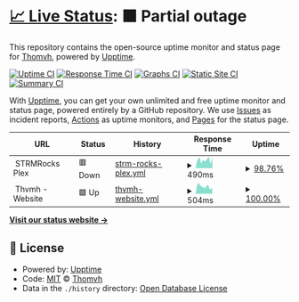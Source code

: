 # [📈 Live Status](https://thomvh.github.io/thvmh-uptime): <!--live status--> **🟧 Partial outage**

This repository contains the open-source uptime monitor and status page for [Thomvh](https://thomvh.github.io/thvmh-uptime), powered by [Upptime](https://github.com/upptime/upptime).

[![Uptime CI](https://github.com/koj-co/upptime/workflows/Uptime%20CI/badge.svg)](https://github.com/koj-co/upptime/actions?query=workflow%3A%22Uptime+CI%22)
[![Response Time CI](https://github.com/koj-co/upptime/workflows/Response%20Time%20CI/badge.svg)](https://github.com/koj-co/upptime/actions?query=workflow%3A%22Response+Time+CI%22)
[![Graphs CI](https://github.com/koj-co/upptime/workflows/Graphs%20CI/badge.svg)](https://github.com/koj-co/upptime/actions?query=workflow%3A%22Graphs+CI%22)
[![Static Site CI](https://github.com/koj-co/upptime/workflows/Static%20Site%20CI/badge.svg)](https://github.com/koj-co/upptime/actions?query=workflow%3A%22Static+Site+CI%22)
[![Summary CI](https://github.com/koj-co/upptime/workflows/Summary%20CI/badge.svg)](https://github.com/koj-co/upptime/actions?query=workflow%3A%22Summary+CI%22)

With [Upptime](https://upptime.js.org), you can get your own unlimited and free uptime monitor and status page, powered entirely by a GitHub repository. We use [Issues](https://github.com/thomvh/thvmh-uptime/issues) as incident reports, [Actions](https://github.com/thomvh/thvmh-uptime/actions) as uptime monitors, and [Pages](https://thomvh.github.io/thvmh-uptime) for the status page.

<!--start: status pages-->
<!-- This summary is generated by Upptime (https://github.com/upptime/upptime) -->
<!-- Do not edit this manually, your changes will be overwritten -->
<!-- prettier-ignore -->
| URL | Status | History | Response Time | Uptime |
| --- | ------ | ------- | ------------- | ------ |
| <img alt="" src="https://icons.duckduckgo.com/ip3/null.ico" height="13"> STRMRocks Plex | 🟥 Down | [strm-rocks-plex.yml](https://github.com/Thomvh/thvmh-uptime/commits/HEAD/history/strm-rocks-plex.yml) | <details><summary><img alt="Response time graph" src="./graphs/strm-rocks-plex/response-time-week.png" height="20"> 490ms</summary><br><a href="https://status.thvmh.nl/history/strm-rocks-plex"><img alt="Response time 524" src="https://img.shields.io/endpoint?url=https%3A%2F%2Fraw.githubusercontent.com%2FThomvh%2Fthvmh-uptime%2FHEAD%2Fapi%2Fstrm-rocks-plex%2Fresponse-time.json"></a><br><a href="https://status.thvmh.nl/history/strm-rocks-plex"><img alt="24-hour response time 520" src="https://img.shields.io/endpoint?url=https%3A%2F%2Fraw.githubusercontent.com%2FThomvh%2Fthvmh-uptime%2FHEAD%2Fapi%2Fstrm-rocks-plex%2Fresponse-time-day.json"></a><br><a href="https://status.thvmh.nl/history/strm-rocks-plex"><img alt="7-day response time 490" src="https://img.shields.io/endpoint?url=https%3A%2F%2Fraw.githubusercontent.com%2FThomvh%2Fthvmh-uptime%2FHEAD%2Fapi%2Fstrm-rocks-plex%2Fresponse-time-week.json"></a><br><a href="https://status.thvmh.nl/history/strm-rocks-plex"><img alt="30-day response time 596" src="https://img.shields.io/endpoint?url=https%3A%2F%2Fraw.githubusercontent.com%2FThomvh%2Fthvmh-uptime%2FHEAD%2Fapi%2Fstrm-rocks-plex%2Fresponse-time-month.json"></a><br><a href="https://status.thvmh.nl/history/strm-rocks-plex"><img alt="1-year response time 550" src="https://img.shields.io/endpoint?url=https%3A%2F%2Fraw.githubusercontent.com%2FThomvh%2Fthvmh-uptime%2FHEAD%2Fapi%2Fstrm-rocks-plex%2Fresponse-time-year.json"></a></details> | <details><summary><a href="https://status.thvmh.nl/history/strm-rocks-plex">98.76%</a></summary><a href="https://status.thvmh.nl/history/strm-rocks-plex"><img alt="All-time uptime 99.33%" src="https://img.shields.io/endpoint?url=https%3A%2F%2Fraw.githubusercontent.com%2FThomvh%2Fthvmh-uptime%2FHEAD%2Fapi%2Fstrm-rocks-plex%2Fuptime.json"></a><br><a href="https://status.thvmh.nl/history/strm-rocks-plex"><img alt="24-hour uptime 99.99%" src="https://img.shields.io/endpoint?url=https%3A%2F%2Fraw.githubusercontent.com%2FThomvh%2Fthvmh-uptime%2FHEAD%2Fapi%2Fstrm-rocks-plex%2Fuptime-day.json"></a><br><a href="https://status.thvmh.nl/history/strm-rocks-plex"><img alt="7-day uptime 98.76%" src="https://img.shields.io/endpoint?url=https%3A%2F%2Fraw.githubusercontent.com%2FThomvh%2Fthvmh-uptime%2FHEAD%2Fapi%2Fstrm-rocks-plex%2Fuptime-week.json"></a><br><a href="https://status.thvmh.nl/history/strm-rocks-plex"><img alt="30-day uptime 99.72%" src="https://img.shields.io/endpoint?url=https%3A%2F%2Fraw.githubusercontent.com%2FThomvh%2Fthvmh-uptime%2FHEAD%2Fapi%2Fstrm-rocks-plex%2Fuptime-month.json"></a><br><a href="https://status.thvmh.nl/history/strm-rocks-plex"><img alt="1-year uptime 99.78%" src="https://img.shields.io/endpoint?url=https%3A%2F%2Fraw.githubusercontent.com%2FThomvh%2Fthvmh-uptime%2FHEAD%2Fapi%2Fstrm-rocks-plex%2Fuptime-year.json"></a></details>
| <img alt="" src="https://icons.duckduckgo.com/ip3/null.ico" height="13"> Thvmh - Website | 🟩 Up | [thvmh-website.yml](https://github.com/Thomvh/thvmh-uptime/commits/HEAD/history/thvmh-website.yml) | <details><summary><img alt="Response time graph" src="./graphs/thvmh-website/response-time-week.png" height="20"> 504ms</summary><br><a href="https://status.thvmh.nl/history/thvmh-website"><img alt="Response time 417" src="https://img.shields.io/endpoint?url=https%3A%2F%2Fraw.githubusercontent.com%2FThomvh%2Fthvmh-uptime%2FHEAD%2Fapi%2Fthvmh-website%2Fresponse-time.json"></a><br><a href="https://status.thvmh.nl/history/thvmh-website"><img alt="24-hour response time 397" src="https://img.shields.io/endpoint?url=https%3A%2F%2Fraw.githubusercontent.com%2FThomvh%2Fthvmh-uptime%2FHEAD%2Fapi%2Fthvmh-website%2Fresponse-time-day.json"></a><br><a href="https://status.thvmh.nl/history/thvmh-website"><img alt="7-day response time 504" src="https://img.shields.io/endpoint?url=https%3A%2F%2Fraw.githubusercontent.com%2FThomvh%2Fthvmh-uptime%2FHEAD%2Fapi%2Fthvmh-website%2Fresponse-time-week.json"></a><br><a href="https://status.thvmh.nl/history/thvmh-website"><img alt="30-day response time 430" src="https://img.shields.io/endpoint?url=https%3A%2F%2Fraw.githubusercontent.com%2FThomvh%2Fthvmh-uptime%2FHEAD%2Fapi%2Fthvmh-website%2Fresponse-time-month.json"></a><br><a href="https://status.thvmh.nl/history/thvmh-website"><img alt="1-year response time 417" src="https://img.shields.io/endpoint?url=https%3A%2F%2Fraw.githubusercontent.com%2FThomvh%2Fthvmh-uptime%2FHEAD%2Fapi%2Fthvmh-website%2Fresponse-time-year.json"></a></details> | <details><summary><a href="https://status.thvmh.nl/history/thvmh-website">100.00%</a></summary><a href="https://status.thvmh.nl/history/thvmh-website"><img alt="All-time uptime 99.98%" src="https://img.shields.io/endpoint?url=https%3A%2F%2Fraw.githubusercontent.com%2FThomvh%2Fthvmh-uptime%2FHEAD%2Fapi%2Fthvmh-website%2Fuptime.json"></a><br><a href="https://status.thvmh.nl/history/thvmh-website"><img alt="24-hour uptime 100.00%" src="https://img.shields.io/endpoint?url=https%3A%2F%2Fraw.githubusercontent.com%2FThomvh%2Fthvmh-uptime%2FHEAD%2Fapi%2Fthvmh-website%2Fuptime-day.json"></a><br><a href="https://status.thvmh.nl/history/thvmh-website"><img alt="7-day uptime 100.00%" src="https://img.shields.io/endpoint?url=https%3A%2F%2Fraw.githubusercontent.com%2FThomvh%2Fthvmh-uptime%2FHEAD%2Fapi%2Fthvmh-website%2Fuptime-week.json"></a><br><a href="https://status.thvmh.nl/history/thvmh-website"><img alt="30-day uptime 100.00%" src="https://img.shields.io/endpoint?url=https%3A%2F%2Fraw.githubusercontent.com%2FThomvh%2Fthvmh-uptime%2FHEAD%2Fapi%2Fthvmh-website%2Fuptime-month.json"></a><br><a href="https://status.thvmh.nl/history/thvmh-website"><img alt="1-year uptime 99.98%" src="https://img.shields.io/endpoint?url=https%3A%2F%2Fraw.githubusercontent.com%2FThomvh%2Fthvmh-uptime%2FHEAD%2Fapi%2Fthvmh-website%2Fuptime-year.json"></a></details>

<!--end: status pages-->

[**Visit our status website →**](https://thomvh.github.io/thvmh-uptime)

## 📄 License

- Powered by: [Upptime](https://github.com/upptime/upptime)
- Code: [MIT](./LICENSE) © [Thomvh](https://thomvh.github.io/thvmh-uptime)
- Data in the `./history` directory: [Open Database License](https://opendatacommons.org/licenses/odbl/1-0/)
